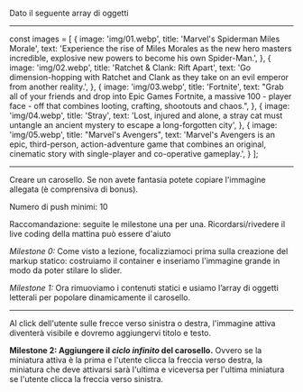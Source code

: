 Dato il seguente array di oggetti

---

const images = [
{
image: 'img/01.webp',
title: 'Marvel\'s Spiderman Miles Morale',
text: 'Experience the rise of Miles Morales as the new hero masters incredible, explosive new powers to become his own Spider-Man.',
}, {
image: 'img/02.webp',
title: 'Ratchet & Clank: Rift Apart',
text: 'Go dimension-hopping with Ratchet and Clank as they take on an evil emperor from another reality.',
}, {
image: 'img/03.webp',
title: 'Fortnite',
text: "Grab all of your friends and drop into Epic Games Fortnite, a massive 100 - player face - off that combines looting, crafting, shootouts and chaos.",
}, {
image: 'img/04.webp',
title: 'Stray',
text: 'Lost, injured and alone, a stray cat must untangle an ancient mystery to escape a long-forgotten city',
}, {
image: 'img/05.webp',
title: "Marvel's Avengers",
text: 'Marvel\'s Avengers is an epic, third-person, action-adventure game that combines an original, cinematic story with single-player and co-operative gameplay.',
}
];

---

Creare un carosello. Se non avete fantasia potete copiare l'immagine allegata (è comprensiva di bonus).

Numero di push minimi: 10

Raccomandazione: seguite le milestone una per una. Ricordarsi/rivedere il live coding della mattina
può essere d'aiuto

_Milestone 0:_
Come visto a lezione, focalizziamoci prima sulla creazione del markup statico: costruiamo il container e inseriamo l'immagine grande in modo da poter stilare lo slider.

_Milestone 1:_
Ora rimuoviamo i contenuti statici e usiamo l’array di oggetti letterali per popolare dinamicamente il carosello.

---

Al click dell'utente sulle frecce verso sinistra o destra, l'immagine attiva diventerà visibile e dovremo aggiungervi titolo e testo.

**Milestone 2:
Aggiungere il _ciclo infinito_ del carosello.** Ovvero se la miniatura attiva è la prima e l'utente clicca la freccia verso destra, la miniatura che deve attivarsi sarà l'ultima e viceversa per l'ultima miniatura se l'utente clicca la freccia verso sinistra.
